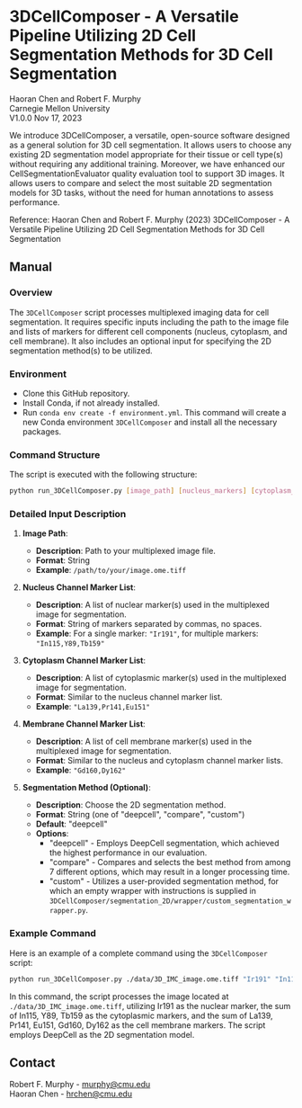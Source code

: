 # 3DCellComposer - A Versatile Pipeline Utilizing 2D Cell Segmentation Methods for 3D Cell Segmentation
Haoran Chen and Robert F. Murphy\
Carnegie Mellon University\
V1.0.0 Nov 17, 2023

We introduce 3DCellComposer, a versatile, open-source software designed as a general solution for 3D cell segmentation. It allows users to choose any existing 2D segmentation model appropriate for their tissue or cell type(s) without requiring any additional training. Moreover, we have enhanced our CellSegmentationEvaluator quality evaluation tool to support 3D images. It allows users to compare and select the most suitable 2D segmentation models for 3D tasks, without the need for human annotations to assess performance.

Reference: Haoran Chen and Robert F. Murphy (2023) 3DCellComposer - A Versatile Pipeline Utilizing 2D Cell Segmentation Methods for 3D Cell Segmentation


## Manual

### Overview
The `3DCellComposer` script processes multiplexed imaging data for cell segmentation. It requires specific inputs including the path to the image file and lists of markers for different cell components (nucleus, cytoplasm, and cell membrane). It also includes an optional input for specifying the 2D segmentation method(s) to be utilized.

### Environment

- Clone this GitHub repository.
- Install Conda, if not already installed.
- Run `conda env create -f environment.yml`. This command will create a new Conda environment `3DCellComposer` and install all the necessary packages.


### Command Structure
The script is executed with the following structure:

```bash
python run_3DCellComposer.py [image_path] [nucleus_markers] [cytoplasm_markers] [membrane_markers] [--segmentation_method]
```
### Detailed Input Description

1. **Image Path**: 
   - **Description**: Path to your multiplexed image file.
   - **Format**: String
   - **Example**: `/path/to/your/image.ome.tiff`

2. **Nucleus Channel Marker List**:
   - **Description**: A list of nuclear marker(s) used in the multiplexed image for segmentation.
   - **Format**: String of markers separated by commas, no spaces.
   - **Example**: For a single marker: `"Ir191"`, for multiple markers: `"In115,Y89,Tb159"`

3. **Cytoplasm Channel Marker List**:
   - **Description**: A list of cytoplasmic marker(s) used in the multiplexed image for segmentation.
   - **Format**: Similar to the nucleus channel marker list.
   - **Example**: `"La139,Pr141,Eu151"`

4. **Membrane Channel Marker List**:
   - **Description**: A list of cell membrane marker(s) used in the multiplexed image for segmentation.
   - **Format**: Similar to the nucleus and cytoplasm channel marker lists.
   - **Example**: `"Gd160,Dy162"`
   
5. **Segmentation Method (Optional)**:
   - **Description**: Choose the 2D segmentation method.
   - **Format**: String (one of "deepcell", "compare", "custom")
   - **Default**: "deepcell"
   - **Options**:
      - "deepcell" - Employs DeepCell segmentation, which achieved the highest performance in our evaluation.
      - "compare" - Compares and selects the best method from among 7 different options, which may result in a longer processing time.
      - "custom" - Utilizes a user-provided segmentation method, for which an empty wrapper with instructions is supplied in `3DCellComposer/segmentation_2D/wrapper/custom_segmentation_wrapper.py`.

### Example Command
Here is an example of a complete command using the `3DCellComposer` script:

```bash
python run_3DCellComposer.py ./data/3D_IMC_image.ome.tiff "Ir191" "In115,Y89,Tb159" "La139,Pr141,Eu151,Gd160,Dy162" --segmentation_method "deepcell"
```

In this command, the script processes the image located at `./data/3D_IMC_image.ome.tiff`, utilizing Ir191 as the nuclear marker, the sum of In115, Y89, Tb159 as the cytoplasmic markers, and the sum of La139, Pr141, Eu151, Gd160, Dy162 as the cell membrane markers. The script employs DeepCell as the 2D segmentation model.


## Contact

Robert F. Murphy - murphy@cmu.edu\
Haoran Chen - hrchen@cmu.edu

